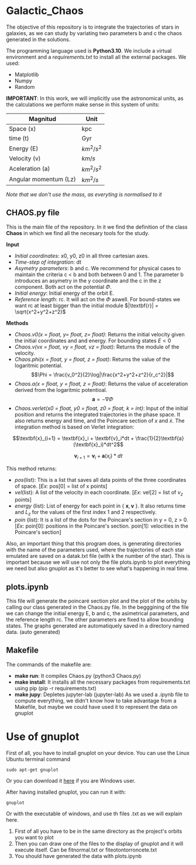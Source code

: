 # Galactic_Chaos

The objective of this repository is to integrate the trajectories of stars in galaxies, as we can study by variating two parameters b and c the chaos generated in the solutions. 

The programming language used is **Python3.10**. 
We include a virtual environment and a *requirements.txt* to install all the external packages. We used:
- Matplotlib
- Numpy
- Random

**IMPORTANT**: In this work, we will implicitly use the astronomical units, as the calculations we perform make sense in this system of units:

| Magnitud  | Unit |
| ------------- | ------------- |
| Space (x)  | kpc  |
| time (t)  | Gyr  |
| Energy (E)  | $km^2/s^2$  |
| Velocity (v)  | $km/s$  |
| Aceleration (a)  |  $km^2/s^2$ |
| Angular momentum (Lz)  | $km^2/s$  |

*Note that we don't use the mass, as everyting is normalised to it*

## CHAOS.py file
This is the main file of the repository. In it we find the definition of the class **Chaos** in which we find all the necesary tools for the study.

**Input**
* *Initial coordinates*: x0, y0, z0 in all three cartesian axes.
* *Time-step of integration*: dt
* *Asymetry parameters*: b and c. We recommend for physical cases to maintain the criteria c < b and both between 0 and 1. The parameter b introduces an asymetry in the y coordinate and the c in the z component. Both act on the potential $\Phi$.
* *Initial energy*: Initial energy of the orbit E.
* *Reference length*: rc. It will act on the $\Phi$ aswell. For bound-states we want rc at least bigger than the initial module $|\textbf{r}| = \sqrt{x^2+y^2+z^2}$

**Methods**
* *Chaos.v0(x = float, y= float, z= float)*: Returns the initial velocity given the initial coordinates and and energy. For bounding states $E <0$
* *Chaos.v(vx = float, vy = float, vz = float)*: Returns the module of the velocity.
* *Chaos.phi(x = float, y = float, z = float)*: Returns the value of the logaritmic potential.
$$\Phi = \frac{v_0^2}{2}\log|\frac{x^2+y^2+z^2}{r_c^2}|$$
* *Chaos.a(x = float, y = float, z = float)*: Returns the value of acceleration derived from the logaritmic potentioal.
$$\textbf{a} = -\nabla\Phi$$
* *Chaos.verlet(x0 = float, y0 = float, z0 = float, k = int)*: Input of the initial position and returns the integrated trajectories in the phase space. It also returns energy and time, and the Poincare section of $x$ and $\dot{x}$. The integration method is based on Verlet integration:

$$\textbf{x}_{i+1} = \textbf{x}_i + \textbf{v}_i*dt + \frac{1}{2}\textbf{a}(\textbf{x}_i)*dt^2$$

$$\textbf{v}_{i+1} = \textbf{v}_i + \textbf{a}(x_i)*dt$$

This method returns:
  * *pos*(list): This is a list that saves all data points of the three coordinates of space. [*Ex:* pos[0] = list of x points]
  * *vel*(list): A list of the velocity in each coordinate. [*Ex*: vel[2] = list of $v_z$ points]
  * *energy* (list): List of energy for each point in \{ $\textbf{x},\textbf{v}$ \}. It also returns time and $L_z$ for the values of the first index 1 and 2 respectively.
  * *poin* (list): It is a list of the dots for the Poincare's section in y = 0, z > 0. [*Ex*: poin[0]: positions in the Poincare's section. poin[1]: velocities in the Poincare's section]


Also, an important thing that this program does, is generating directories with the name of the parameters used, where the trajectories of each star emulated are saved on a datak.txt file (with k the number of the star). This is important because we will use not only the file plots.ipynb to plot everything we need but also gnuplot as it's better to see what's happening in real time.

## plots.ipynb
This file will generate the poincaré section plot and the plot of the orbits by calling our class generated in the Chaos.py file.  In the begggining of the file we can change the initial energy E, b and c, the asimetrical parameters, and the reference length rc. The other parameters are fixed to allow bounding states. 
The graphs generated are automatiquely saved in a directory named data. (auto generated)

## Makefile
The commands of the makefile are:
* **make run**: It compiles Chaos.py (python3 Chaos.py)
* **make install**: It installs all the necessary packages from requirements.txt using pip (pip -r requirements.txt)
* **make jupy**: Depletes jupyter-lab (jupyter-lab)
As we used a .ipynb file to compute everything, we didn't know how to take advantage from a Makefile, but maybe we could have used it to represent the data on gnuplot
# Use of gnuplot
First of all, you have to install gnuplot on your device. You can use the Linux Ubuntu terminal command 
```console
sudo apt-get gnuplot
```
Or you can download it [here](https://sourceforge.net/projects/gnuplot/files/gnuplot/) if you are Windows user.

After having installed gnuplot, you can run it with:

```console
gnuplot
```
Or with the executable of windows, and use th files .txt as we will explain here.

1. First of all you have to be in the same directory as the project's orbits you want to plot
2. Then you can draw one of the files to the display of gnuplot and it will execute itself. Can be fitnormal.txt or fiteotontorroncete.txt
3. You should have generated the data with plots.ipynb
